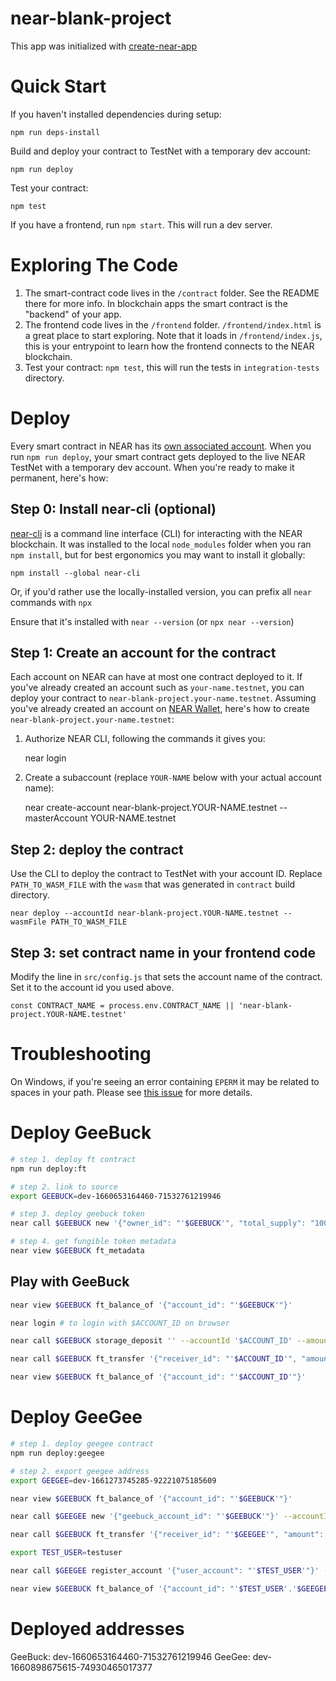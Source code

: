# near-blank-project

This app was initialized with [create-near-app]

# Quick Start

If you haven't installed dependencies during setup:

    npm run deps-install

Build and deploy your contract to TestNet with a temporary dev account:

    npm run deploy

Test your contract:

    npm test

If you have a frontend, run `npm start`. This will run a dev server.

# Exploring The Code

1. The smart-contract code lives in the `/contract` folder. See the README there for
   more info. In blockchain apps the smart contract is the "backend" of your app.
2. The frontend code lives in the `/frontend` folder. `/frontend/index.html` is a great
   place to start exploring. Note that it loads in `/frontend/index.js`,
   this is your entrypoint to learn how the frontend connects to the NEAR blockchain.
3. Test your contract: `npm test`, this will run the tests in `integration-tests` directory.

# Deploy

Every smart contract in NEAR has its [own associated account][near accounts].
When you run `npm run deploy`, your smart contract gets deployed to the live NEAR TestNet with a temporary dev account.
When you're ready to make it permanent, here's how:

## Step 0: Install near-cli (optional)

[near-cli] is a command line interface (CLI) for interacting with the NEAR blockchain. It was installed to the local `node_modules` folder when you ran `npm install`, but for best ergonomics you may want to install it globally:

    npm install --global near-cli

Or, if you'd rather use the locally-installed version, you can prefix all `near` commands with `npx`

Ensure that it's installed with `near --version` (or `npx near --version`)

## Step 1: Create an account for the contract

Each account on NEAR can have at most one contract deployed to it. If you've already created an account such as `your-name.testnet`, you can deploy your contract to `near-blank-project.your-name.testnet`. Assuming you've already created an account on [NEAR Wallet], here's how to create `near-blank-project.your-name.testnet`:

1. Authorize NEAR CLI, following the commands it gives you:

   near login

2. Create a subaccount (replace `YOUR-NAME` below with your actual account name):

   near create-account near-blank-project.YOUR-NAME.testnet --masterAccount YOUR-NAME.testnet

## Step 2: deploy the contract

Use the CLI to deploy the contract to TestNet with your account ID.
Replace `PATH_TO_WASM_FILE` with the `wasm` that was generated in `contract` build directory.

    near deploy --accountId near-blank-project.YOUR-NAME.testnet --wasmFile PATH_TO_WASM_FILE

## Step 3: set contract name in your frontend code

Modify the line in `src/config.js` that sets the account name of the contract. Set it to the account id you used above.

    const CONTRACT_NAME = process.env.CONTRACT_NAME || 'near-blank-project.YOUR-NAME.testnet'

# Troubleshooting

On Windows, if you're seeing an error containing `EPERM` it may be related to spaces in your path. Please see [this issue](https://github.com/zkat/npx/issues/209) for more details.

[create-near-app]: https://github.com/near/create-near-app
[node.js]: https://nodejs.org/en/download/package-manager/
[jest]: https://jestjs.io/
[near accounts]: https://docs.near.org/concepts/basics/account
[near wallet]: https://wallet.testnet.near.org/
[near-cli]: https://github.com/near/near-cli
[gh-pages]: https://github.com/tschaub/gh-pages

# Deploy GeeBuck

```bash
# step 1. deploy ft contract
npm run deploy:ft

# step 2. link to source
export GEEBUCK=dev-1660653164460-71532761219946

# step 3. deploy geebuck token
near call $GEEBUCK new '{"owner_id": "'$GEEBUCK'", "total_supply": "1000000000000000000", "metadata": { "spec": "ft-1.0.0", "name": "GeeBuck Token", "symbol": "GBK", "decimals": 9 }}' --accountId $GEEBUCK

# step 4. get fungible token metadata
near view $GEEBUCK ft_metadata
```

## Play with GeeBuck

```bash
near view $GEEBUCK ft_balance_of '{"account_id": "'$GEEBUCK'"}'

near login # to login with $ACCOUNT_ID on browser

near call $GEEBUCK storage_deposit '' --accountId '$ACCOUNT_ID' --amount 0.00125

near call $GEEBUCK ft_transfer '{"receiver_id": "'$ACCOUNT_ID'", "amount": "10000000000"}' --accountId $GEEBUCK --amount 0.000000000000000000000001

near view $GEEBUCK ft_balance_of '{"account_id": "'$ACCOUNT_ID'"}'
```

# Deploy GeeGee

```bash
# step 1. deploy geegee contract
npm run deploy:geegee

# step 2. export geegee address
export GEEGEE=dev-1661273745285-92221075185609

near view $GEEBUCK ft_balance_of '{"account_id": "'$GEEBUCK'"}'

near call $GEEGEE new '{"geebuck_account_id": "'$GEEBUCK'"}' --accountId $GEEGEE --amount 0.01

near call $GEEBUCK ft_transfer '{"receiver_id": "'$GEEGEE'", "amount": "100000000000000000"}' --accountId $GEEBUCK --amount 0.000000000000000000000001

export TEST_USER=testuser

near call $GEEGEE register_account '{"user_account": "'$TEST_USER'"}' --accountId $GEEGEE --amount 0.009000000000000000000002

near view $GEEBUCK ft_balance_of '{"account_id": "'$TEST_USER'.'$GEEGEE'"}'
```

# Deployed addresses

GeeBuck: dev-1660653164460-71532761219946
GeeGee: dev-1660898675615-74930465017377
